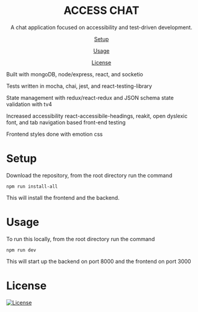 <h1 align='center'>ACCESS CHAT</h1>
<p align="center">A chat application focused on accessibility and test-driven development.</p>

<p align='center'><a href='#Setup'>Setup</a></p>
<p align='center'><a href='#Usage'>Usage</a></p>
<p align='center'><a href='#License'>License</a></p>

Built with mongoDB, node/express, react, and socketio

Tests written in mocha, chai, jest, and react-testing-library

State management with redux/react-redux and JSON schema state validation with tv4

Increased accessibility react-accessibile-headings, reakit, open dyslexic font, and tab navigation based front-end testing

Frontend styles done with emotion css

# Setup

Download the repository, from the root directory run the command

    npm run install-all

This will install the frontend and the backend.

# Usage

To run this locally, from the root directory run the command

    npm run dev

This will start up the backend on port 8000 and the frontend on port 3000

# License

<a href='https://opensource.org/licenses/MIT'><img alt="License" src="https://img.shields.io/badge/license-MIT-black.svg"></img></a>
